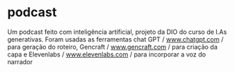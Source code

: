 # podcast
Um podcast feito com inteligência artificial, projeto da DIO do curso de I.As generativas. Foram usadas as ferramentas chat GPT / www.chatgpt.com / para geração do roteiro, Gencraft / www.gencraft.com / para criação da capa e Elevenlabs / www.elevenlabs.com / para incorporar a voz do narrador
